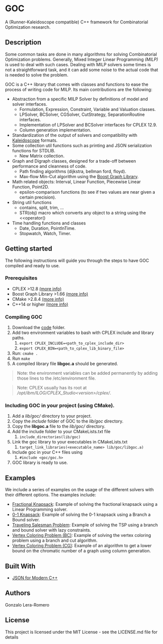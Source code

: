 # GOC
A (Runner-Kaleidoscope compatible) C++ framework for Combinatorial Optimization research.

## Description
Some common tasks are done in many algorithms for solving Combinatorial Optimization problems. Generally, Mixed Integer Linear Programming _(MILP)_ is used to deal with such cases. Dealing with MILP solvers some times is not a straightforward task, and it can add some noise to the actual code that is needed to solve the problem.

GOC is a C++ library that comes with classes and functions to ease the process of writing code for MILP. Its main contributions are the following:
- Abstraction from a specific MILP Solver by definitions of model and solver interfaces.
  - Formulation, Expression, Constraint, Variable and Valuation classes.
  - LPSolver, BCSolver, CGSolver, CutStrategy, SeparationRoutine interfaces.
  - Implementation of LPSolver and BCSolver interfaces for CPLEX 12.9.
  - Column generation implementation.
- Standardization of the output of solvers and compatibility with [Kaleidoscope](https://github.com/gleraromero/kaleidoscope) formats.
- Some collection util functions such as printing and JSON serialization functions for STDLIB.
  - New Matrix collection.
- Graph and Digraph classes, designed for a trade-off between performance and cleanness of code.
  - Path finding algorithms (dijkstra, bellman ford, floyd).
  - Max-flow Min-Cut algorithm using the [Boost Graph Library](https://www.boost.org/doc/libs/1_66_0/libs/graph/doc/index.html).
- Math related objects: Interval, Linear Function, Piecewise Linear Function, Point2D.
  - epsilon-comparison functions (to see if two values are near given a certain precision).
- String util functions
  - contains, split, trim, ...
  - STR(obj) macro which converts any object to a string using the \<\<operator()
- Time handling functions and classes
  - Date, Duration, PointInTime.
  - Stopwatch, Watch, Timer.

## Getting started
The following instructions will guide you through the steps to have GOC compiled and ready to use.

### Prerequisites
- CPLEX >12.8 [(more info)](https://www.ibm.com/products/ilog-cplex-optimization-studio)
- Boost Graph Library >1.66 [(more info)](https://www.boost.org/doc/libs/1_66_0/libs/graph/doc/index.html)
- CMake >2.8.4 [(more info)](https://cmake.org/)
- C++14 or higher [(more info)](https://es.wikipedia.org/wiki/C%2B%2B14)

### Compiling GOC
1. Download the [code](code) folder.
1. Add two environment variables to bash with CPLEX include and library paths.
    1. ```export CPLEX_INCLUDE=<path_to_cplex_include_dir>```
    1. ```export CPLEX_BIN=<path_to_cplex_lib_binary_file>```
1. Run: ```cmake .```
1. Run ```make```
1. A compiled library file __libgoc.a__ should be generated.

> Note: the environment variables can be added permanently by adding those lines to the /etc/environment file.

> Note: CPLEX usually has its root at _/opt/ibm/ILOG/CPLEX_Studio\<version\>/cplex/_.

### Including GOC in your project (using CMake).
1. Add a _lib/goc/_ directory to your project.
1. Copy the _include_ folder of GOC to the _lib/goc_ directory.
1. Copy the __libgoc.a__ file to the _lib/goc/_ directory.
1. Add the include folder to your CMakeLists.txt file 
    1. ```include_directories(lib/goc)```
1. Link the goc library to your executables in CMakeLists.txt 
    1. ```target_link_libraries(<executable_name> lib/goc/libgoc.a)```
1. Include goc in your C++ files using
    1. ```#include <goc/goc.h>```
1. GOC library is ready to use.

## Examples
We include a series of examples on the usage of the different solvers with their different options. The examples include:
- [Fractional Knapsack](pages/fractional-knapsack): Example of solving the fractional knapsack using a Linear Programming solver.
- [0-1 Knapsack](pages/0-1-knapsack): Example of solving the 0-1 knapsack using a Branch a Bound solver.
- [Traveling Salesman Problem](pages/tsp): Example of solving the TSP using a branch and bound solver with lazy constraints.
- [Vertex Coloring Problem (BC)](pages/coloring-bc): Example of solving the vertex coloring problem using a branch and cut algorithm.
- [Vertex Coloring Problem (CG)](pages/coloring-cg): Example of an algorithm to get a lower bound on the chromatic number of a graph using column generation.

## Built With
* [JSON for Modern C++](https://github.com/nlohmann/json)

## Authors
Gonzalo Lera-Romero

## License
This project is licensed under the MIT License - see the LICENSE.md file for details
